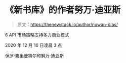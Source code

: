# 《新书库》的作者努万·迪亚斯

> 原文：<https://thenewstack.io/author/nuwan-dias/>

6 API 市场策略支持多方商业模式

2020 年 12 月 10 日凌晨 3 点

保罗·弗里曼特尔和努万·迪亚斯